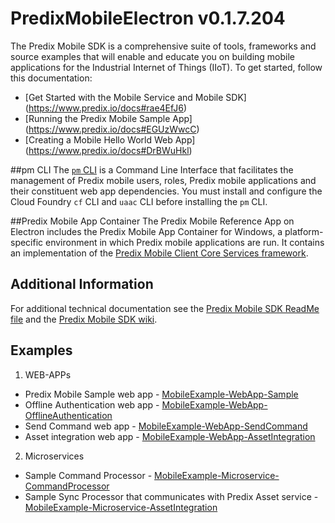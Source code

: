# PredixMobileElectron v0.1.7.204

The Predix Mobile SDK is a comprehensive suite of tools, frameworks and source examples that will enable and educate you on building mobile applications for the Industrial Internet of Things (IIoT). To get started, follow this documentation:
* [Get Started with the Mobile Service and Mobile SDK] (https://www.predix.io/docs#rae4EfJ6) 
* [Running the Predix Mobile Sample App] (https://www.predix.io/docs#EGUzWwcC)
* [Creating a Mobile Hello World Web App] (https://www.predix.io/docs#DrBWuHkl) 

##pm CLI
The [`pm` CLI](https://github.com/PredixDev/predix-mobile-cli) is a Command Line Interface that facilitates the management of Predix mobile users, roles, Predix mobile applications and their constituent web app dependencies. You must install and configure the Cloud Foundry `cf` CLI and `uaac` CLI before installing the `pm` CLI.

##Predix Mobile App Container
The Predix Mobile Reference App on Electron includes the Predix Mobile App Container for Windows, a platform-specific environment in which Predix mobile applications are run. It contains an implementation of the [Predix Mobile Client Core Services framework](https://www.predix.io/docs/?r=165165#tMguUCx).  

## Additional Information

For additional technical documentation see the [Predix Mobile SDK ReadMe file](https://github.com/PredixDev/PredixMobileSDK) and the [Predix Mobile SDK wiki](https://github.com/PredixDev/PredixMobileSDK/wiki).

## Examples
1. WEB-APPs
  * Predix Mobile Sample web app - [MobileExample-WebApp-Sample](https://github.com/PredixDev/MobileExample-WebApp-Sample)  
  * Offline Authentication web app - [MobileExample-WebApp-OfflineAuthentication](https://github.com/PredixDev/MobileExample-WebApp-OfflineAuthentication)  
  * Send Command web app - [MobileExample-WebApp-SendCommand](https://github.com/PredixDev/MobileExample-WebApp-SendCommand)  
  * Asset integration web app -  [MobileExample-WebApp-AssetIntegration](https://github.com/PredixDev/MobileExample-WebApp-AssetIntegration)  

2. Microservices
  * Sample Command Processor - [MobileExample-Microservice-CommandProcessor](https://github.com/PredixDev/MobileExample-Microservice-CommandProcessor)  
  * Sample Sync Processor that communicates with Predix Asset service - [MobileExample-Microservice-AssetIntegration](https://github.com/PredixDev/MobileExample-Microservice-AssetIntegration)  
